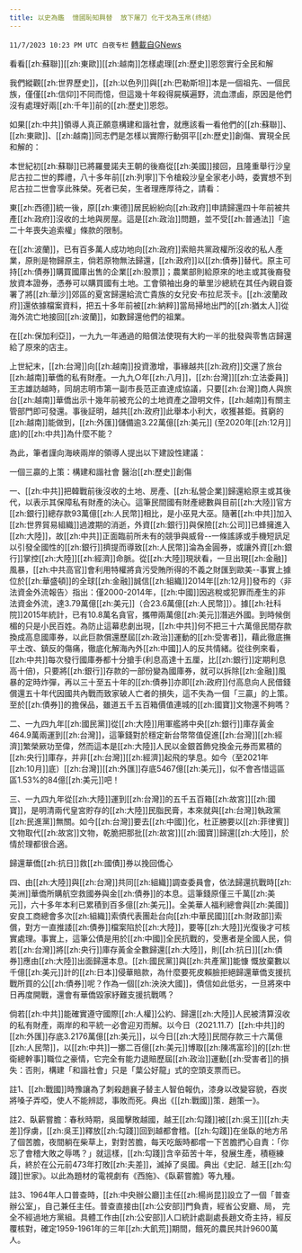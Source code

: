 ```yaml
---
title: 以史為鑑  憶國恥知興替  放下屠刀 化干戈為玉帛(终结）
---
```

`11/7/2023 10:23 PM UTC 白夜专栏` [轉載自GNews](https://gnews.org/articles/1938510)

看看[[zh:蘇聯]][[zh:東歐]][[zh:越南]]怎樣處理[[zh:歷史]]恩怨實行全民和解

我們縱觀[[zh:世界歷史]]，[[zh:以色列]]與[[zh:巴勒斯坦]]本是一個祖先、一個民族，僅僅[[zh:信仰]]不同而憶，但這幾十年殺得屍橫遍野，流血漂鹵，原因是他們沒有處理好兩[[zh:千年]]前的[[zh:歷史]]恩怨。

如果[[zh:中共]]領導人真正願意構建和諧社會，就應該看一看他們的[[zh:蘇聯]]、[[zh:東歐]]、[[zh:越南]]同志們是怎樣以實際行動弭平[[zh:歷史]]創傷、實現全民和解的：

本世紀初[[zh:蘇聯]]已將羅曼諾夫王朝的後裔從[[zh:美國]]接回，且隆重舉行沙皇尼古拉二世的葬禮，八十多年前[[zh:列寧]]下令槍殺沙皇全家老小時，委實想不到尼古拉二世會享此殊榮。死者已矣，生者理應厚待之，請看：

東[[zh:西德]]統一後，原[[zh:東德]]居民紛紛向[[zh:政府]]申請歸還四十年前被共產[[zh:政府]]沒收的土地與房屋。這是[[zh:政治]]問題，並不受[[zh:普通法]]「逾二十年喪失追索權」條款的限制。

在[[zh:波蘭]]，已有百多萬人成功地向[[zh:政府]]索賠共黨政權所沒收的私人產業，原則是物歸原主，倘若原物無法歸還，[[zh:政府]]以[[zh:債券]]替代。原主可持[[zh:債券]]購買國庫出售的企業[[zh:股票]]；農業部則給原來的地主或其後裔發放資本證券，憑券可以購買國有土地。工會領袖出身的華里沙總統在其任內親自簽署了將[[zh:華沙]]郊區的夏宮歸還給流亡貴族的女兒安‧布拉尼茨卡。[[zh:波蘭政府]]還依據檔案資料，把五十多年前被[[zh:納粹]]當局掃地出門的[[zh:猶太人]]從海外流亡地接回[[zh:波蘭]]，如數歸還他們的祖業。

在[[zh:保加利亞]]，一九九一年通過的賠償法使現有大約一半的批發與零售店歸還給了原來的店主。

上世紀末，[[zh:台灣]]向[[zh:越南]]投資激增，事緣越共[[zh:政府]]交還了旅台[[zh:越南]]華僑的私有財產。一九九○年[[zh:八月]]，[[zh:台灣]][[zh:立法委員]]王志雄訪越時，同胡志明市第一副市長范正直達成協議，只要[[zh:台灣]]商人與旅台[[zh:越南]]華僑出示十幾年前被充公的土地資產之證明文件，[[zh:越南]]有關主管部門即可發還。事後証明，越共[[zh:政府]]此舉本小利大，收獲甚鉅。貧窮的[[zh:越南]]能做到，[[zh:外匯]]儲備逾3.22萬億[[zh:美元]] (至2020年[[zh:12月]]底)的[[zh:中共]]為什麼不能？

 為此，筆者謹向海峽兩岸的領導人提出以下建設性建議：

一個三贏的上策：構建和諧社會  醫治[[zh:歷史]]創傷

一、[[zh:中共]]把韓戰前後沒收的土地、房產、[[zh:私營企業]]歸還給原主或其後代，以表示其保障私有財產的決心。這筆民間國有財產總數與目前[[zh:大陸]]官方[[zh:銀行]]總存款93萬億[[zh:人民幣]]相比，是小巫見大巫。隨著[[zh:中共]]加入[[zh:世界貿易組織]]過渡期的消逝，外資[[zh:銀行]]與保險[[zh:公司]]已蜂擁進入[[zh:大陸]]，故[[zh:中共]]正面臨前所未有的競爭與威脅\--一條謠諑或手機短訊足以引發全國性的[[zh:銀行]]擠提而導致[[zh:人民幣]]淪為金圓券，或讓外資[[zh:銀行]]掌控[[zh:大陸]][[zh:經濟]]命脈。從[[zh:大陸]]現狀看，一旦出現[[zh:金融]]風暴，[[zh:中共高官]]會利用特權將貪污受賄所得的不義之財匯到歐美\--事實上據位於[[zh:華盛頓]]的全球[[zh:金融]]誠信[[zh:組織]]2014年[[zh:12月]]發布的〈非法資金外流報告〉指出：僅2000-2014年，[[zh:中國]]因逃稅或犯罪而產生的非法資金外流，達3.79萬億[[zh:美元]]（合23.6萬億[[zh:人民幣]]）。據[[zh:社科院]]2015年統計，已有10.8萬名貪官，攜帶兩萬億[[zh:美元]]潛逃外國。到時候倒楣的只是小民百姓。為防止這幕悲劇出現，[[zh:中共]]何不把三十六萬億民間存款換成高息國庫券，以此巨款償還歷屆[[zh:政治]]運動的[[zh:受害者]]，藉此徹底撫平土改、鎮反的傷痛，徹底化解海內外[[zh:中國]]人的反共情緒。從往例來看，[[zh:中共]]每次發行國庫券都十分搶手(利息高達十五厘，比[[zh:銀行]]定期利息高十倍)，只要將[[zh:銀行]]存款的一部份變為國庫券，就可以拆除[[zh:金融]]風暴的定時炸彈，再以三十至五十年的[[zh:債券]]亦即[[zh:政府]]付高息向人民借錢償還五十年代因國共內戰而致家破人亡者的損失，這不失為一個「三贏」的上策。至於[[zh:債券]]的擔保品，雖道五千五百箱價值連城的[[zh:國寶]]文物還不夠嗎？

二、一九四九年[[zh:國民黨]]從[[zh:大陸]]用軍艦將中央[[zh:銀行]]庫存黃金464.9萬兩運到[[zh:台灣]]，這筆錢對於穩定新台幣幣值促進[[zh:台灣]][[zh:經濟]]繁榮厥功至偉，然而這本是[[zh:大陸]]人民以金銀首飾兌換金元券而累積的[[zh:央行]]庫存，并非[[zh:台灣]][[zh:經濟]]起飛的孳息。如今（至2021年[[zh:10月]]底）[[zh:台灣]][[zh:外匯]]存底5467億[[zh:美元]]，似不會吝惜這區區1.53%的84億[[zh:美元]]吧！

三、一九四九年從[[zh:大陸]]運到[[zh:台灣]]的五千五百箱[[zh:故宮]][[zh:國寶]]，是明清兩代皇宮貯存的[[zh:大陸]]民脂民膏，本來就與[[zh:台灣]]執政黨[[zh:民進黨]]無關。如今[[zh:台灣]]要去[[zh:中國]]化，杜正勝要以[[zh:菲律賓]]文物取代[[zh:故宮]]文物，乾脆把那批[[zh:故宮]][[zh:國寶]]歸還[[zh:大陸]]，於情於理都很合適。

歸還華僑[[zh:抗日]]救[[zh:國債]]券以挽回僑心

四、由[[zh:大陸]]與[[zh:台灣]]共同[[zh:組織]]調查委員會，依法歸還抗戰時[[zh:美洲]]華僑所購航空救國券與金[[zh:債券]]的本息。這筆錢原僅三千萬[[zh:美元]]，六十多年本利已累積到百多億[[zh:美元]]。全美華人福利總會與[[zh:美國]]安良工商總會多次[[zh:組織]]索債代表團赴台向[[zh:中華民國]][[zh:財政部]]索償，對方一直推諉[[zh:債券]]檔案陷於[[zh:大陸]]，要等[[zh:大陸]]光復後才可核實處理。事實上，這筆公債是用於[[zh:中國]]全民抗戰的，受惠者是全國人民，倘若[[zh:台灣]]將[[zh:央行]]庫存黃金全數歸還[[zh:大陸]]，則[[zh:抗日]][[zh:債券]]應由[[zh:大陸]]出面歸還本息。[[zh:國民黨]]與[[zh:共產黨]]能慷 慨放棄數以千億[[zh:美元]]計的[[zh:日本]]侵華賠款，為什麼要死皮賴臉拒絕歸還華僑支援抗戰所買的公[[zh:債券]]呢？作為一個[[zh:泱泱大國]]，債信如此低劣，一旦將來中日再度開戰，還會有華僑毀家紓難支援抗戰嗎？

倘若[[zh:中共]]能確實遵守國際[[zh:人權]]公約、歸還[[zh:大陸]]人民被清算沒收的私有財產，兩岸的和平統一必會迎刃而解。以今日（2021.11.7）[[zh:中共]]的[[zh:外匯]]存底3.2176萬億[[zh:美元]]，以今日[[zh:大陸]]民間存款三十六萬億[[zh:人民幣]]，以[[zh:中共]]一擲二百億[[zh:美元]]博取[[zh:陳馮富珍]]的[[zh:世衛總幹事]]職位之豪情，它完全有能力退賠歷屆[[zh:政治]]運動[[zh:受害者]]的損失：否則，構建「和諧社會」只是「葉公好龍」式的空頭支票而已。

註1、[[zh:戰國]]時豫讓為了刺殺趙襄子替主人智伯報仇，漆身以改變容貌，吞炭將嗓子弄啞，使人不能辨認，事敗而死。典出《[[zh:戰國]]策．趙策一》。

註2、臥薪嘗膽：春秋時期，吳國擊敗越國，越王[[zh:勾踐]]被[[zh:吳王]][[zh:夫差]]俘虜，[[zh:吳王]]釋放[[zh:勾踐]]回到越都會稽。[[zh:勾踐]]在坐臥的地方吊了個苦膽，夜間躺在柴草上，對對苦膽，每天吃飯時都嚐一下苦膽捫心自責：「你忘了會稽大敗之辱嗎？」就這樣，[[zh:勾踐]]含辛茹苦十年，發展生產，積極練兵，終於在公元前473年打敗[[zh:夫差]]，滅掉了吳國。典出《史記．越王[[zh:勾踐]]世家》。以此為題材的電視劇有《西施》、《臥薪嘗膽》等九種。

註3、1964年人口普查時，[[zh:中央辦公廳]]主任[[zh:楊尚昆]]設立了一個「普查辦公室」，自己兼任主任。普查直接由[[zh:公安部]]門負責，經省公安廳、局， 完全不經過地方黨組。具體工作由[[zh:公安部]]人口統計處副處長趙文奇主持，經反覆核對，確定1959-1961年的三年[[zh:大飢荒]]期間，餓死的農民共計9600萬人。
